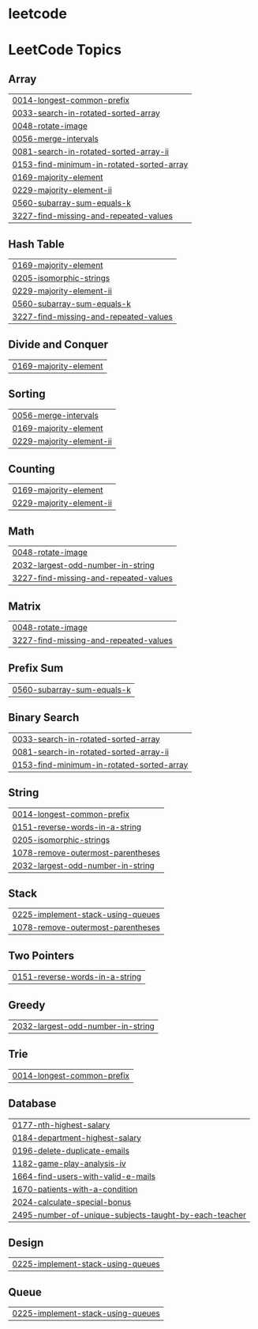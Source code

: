 # leetcode
<!---LeetCode Topics Start-->
# LeetCode Topics
## Array
|  |
| ------- |
| [0014-longest-common-prefix](https://github.com/Sahil-Badkul/leetcode/tree/master/0014-longest-common-prefix) |
| [0033-search-in-rotated-sorted-array](https://github.com/Sahil-Badkul/leetcode/tree/master/0033-search-in-rotated-sorted-array) |
| [0048-rotate-image](https://github.com/Sahil-Badkul/leetcode/tree/master/0048-rotate-image) |
| [0056-merge-intervals](https://github.com/Sahil-Badkul/leetcode/tree/master/0056-merge-intervals) |
| [0081-search-in-rotated-sorted-array-ii](https://github.com/Sahil-Badkul/leetcode/tree/master/0081-search-in-rotated-sorted-array-ii) |
| [0153-find-minimum-in-rotated-sorted-array](https://github.com/Sahil-Badkul/leetcode/tree/master/0153-find-minimum-in-rotated-sorted-array) |
| [0169-majority-element](https://github.com/Sahil-Badkul/leetcode/tree/master/0169-majority-element) |
| [0229-majority-element-ii](https://github.com/Sahil-Badkul/leetcode/tree/master/0229-majority-element-ii) |
| [0560-subarray-sum-equals-k](https://github.com/Sahil-Badkul/leetcode/tree/master/0560-subarray-sum-equals-k) |
| [3227-find-missing-and-repeated-values](https://github.com/Sahil-Badkul/leetcode/tree/master/3227-find-missing-and-repeated-values) |
## Hash Table
|  |
| ------- |
| [0169-majority-element](https://github.com/Sahil-Badkul/leetcode/tree/master/0169-majority-element) |
| [0205-isomorphic-strings](https://github.com/Sahil-Badkul/leetcode/tree/master/0205-isomorphic-strings) |
| [0229-majority-element-ii](https://github.com/Sahil-Badkul/leetcode/tree/master/0229-majority-element-ii) |
| [0560-subarray-sum-equals-k](https://github.com/Sahil-Badkul/leetcode/tree/master/0560-subarray-sum-equals-k) |
| [3227-find-missing-and-repeated-values](https://github.com/Sahil-Badkul/leetcode/tree/master/3227-find-missing-and-repeated-values) |
## Divide and Conquer
|  |
| ------- |
| [0169-majority-element](https://github.com/Sahil-Badkul/leetcode/tree/master/0169-majority-element) |
## Sorting
|  |
| ------- |
| [0056-merge-intervals](https://github.com/Sahil-Badkul/leetcode/tree/master/0056-merge-intervals) |
| [0169-majority-element](https://github.com/Sahil-Badkul/leetcode/tree/master/0169-majority-element) |
| [0229-majority-element-ii](https://github.com/Sahil-Badkul/leetcode/tree/master/0229-majority-element-ii) |
## Counting
|  |
| ------- |
| [0169-majority-element](https://github.com/Sahil-Badkul/leetcode/tree/master/0169-majority-element) |
| [0229-majority-element-ii](https://github.com/Sahil-Badkul/leetcode/tree/master/0229-majority-element-ii) |
## Math
|  |
| ------- |
| [0048-rotate-image](https://github.com/Sahil-Badkul/leetcode/tree/master/0048-rotate-image) |
| [2032-largest-odd-number-in-string](https://github.com/Sahil-Badkul/leetcode/tree/master/2032-largest-odd-number-in-string) |
| [3227-find-missing-and-repeated-values](https://github.com/Sahil-Badkul/leetcode/tree/master/3227-find-missing-and-repeated-values) |
## Matrix
|  |
| ------- |
| [0048-rotate-image](https://github.com/Sahil-Badkul/leetcode/tree/master/0048-rotate-image) |
| [3227-find-missing-and-repeated-values](https://github.com/Sahil-Badkul/leetcode/tree/master/3227-find-missing-and-repeated-values) |
## Prefix Sum
|  |
| ------- |
| [0560-subarray-sum-equals-k](https://github.com/Sahil-Badkul/leetcode/tree/master/0560-subarray-sum-equals-k) |
## Binary Search
|  |
| ------- |
| [0033-search-in-rotated-sorted-array](https://github.com/Sahil-Badkul/leetcode/tree/master/0033-search-in-rotated-sorted-array) |
| [0081-search-in-rotated-sorted-array-ii](https://github.com/Sahil-Badkul/leetcode/tree/master/0081-search-in-rotated-sorted-array-ii) |
| [0153-find-minimum-in-rotated-sorted-array](https://github.com/Sahil-Badkul/leetcode/tree/master/0153-find-minimum-in-rotated-sorted-array) |
## String
|  |
| ------- |
| [0014-longest-common-prefix](https://github.com/Sahil-Badkul/leetcode/tree/master/0014-longest-common-prefix) |
| [0151-reverse-words-in-a-string](https://github.com/Sahil-Badkul/leetcode/tree/master/0151-reverse-words-in-a-string) |
| [0205-isomorphic-strings](https://github.com/Sahil-Badkul/leetcode/tree/master/0205-isomorphic-strings) |
| [1078-remove-outermost-parentheses](https://github.com/Sahil-Badkul/leetcode/tree/master/1078-remove-outermost-parentheses) |
| [2032-largest-odd-number-in-string](https://github.com/Sahil-Badkul/leetcode/tree/master/2032-largest-odd-number-in-string) |
## Stack
|  |
| ------- |
| [0225-implement-stack-using-queues](https://github.com/Sahil-Badkul/leetcode/tree/master/0225-implement-stack-using-queues) |
| [1078-remove-outermost-parentheses](https://github.com/Sahil-Badkul/leetcode/tree/master/1078-remove-outermost-parentheses) |
## Two Pointers
|  |
| ------- |
| [0151-reverse-words-in-a-string](https://github.com/Sahil-Badkul/leetcode/tree/master/0151-reverse-words-in-a-string) |
## Greedy
|  |
| ------- |
| [2032-largest-odd-number-in-string](https://github.com/Sahil-Badkul/leetcode/tree/master/2032-largest-odd-number-in-string) |
## Trie
|  |
| ------- |
| [0014-longest-common-prefix](https://github.com/Sahil-Badkul/leetcode/tree/master/0014-longest-common-prefix) |
## Database
|  |
| ------- |
| [0177-nth-highest-salary](https://github.com/Sahil-Badkul/leetcode/tree/master/0177-nth-highest-salary) |
| [0184-department-highest-salary](https://github.com/Sahil-Badkul/leetcode/tree/master/0184-department-highest-salary) |
| [0196-delete-duplicate-emails](https://github.com/Sahil-Badkul/leetcode/tree/master/0196-delete-duplicate-emails) |
| [1182-game-play-analysis-iv](https://github.com/Sahil-Badkul/leetcode/tree/master/1182-game-play-analysis-iv) |
| [1664-find-users-with-valid-e-mails](https://github.com/Sahil-Badkul/leetcode/tree/master/1664-find-users-with-valid-e-mails) |
| [1670-patients-with-a-condition](https://github.com/Sahil-Badkul/leetcode/tree/master/1670-patients-with-a-condition) |
| [2024-calculate-special-bonus](https://github.com/Sahil-Badkul/leetcode/tree/master/2024-calculate-special-bonus) |
| [2495-number-of-unique-subjects-taught-by-each-teacher](https://github.com/Sahil-Badkul/leetcode/tree/master/2495-number-of-unique-subjects-taught-by-each-teacher) |
## Design
|  |
| ------- |
| [0225-implement-stack-using-queues](https://github.com/Sahil-Badkul/leetcode/tree/master/0225-implement-stack-using-queues) |
## Queue
|  |
| ------- |
| [0225-implement-stack-using-queues](https://github.com/Sahil-Badkul/leetcode/tree/master/0225-implement-stack-using-queues) |
<!---LeetCode Topics End-->